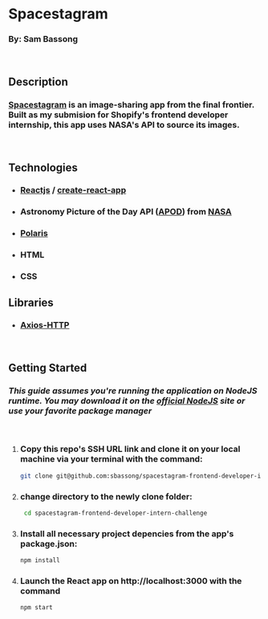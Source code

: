 # **Spacestagram**
### By: Sam Bassong
<br>

## **Description**

### [Spacestagram]() is an image-sharing app from the final frontier. Built as my submision for Shopify's frontend developer internship, this app uses NASA's API to source its images. 
<br>

## **Technologies**

* ### [Reactjs](https://reactjs.org/) / [create-react-app](https://create-react-app.dev/)
*  ### Astronomy Picture of the Day API ([APOD](https://github.com/nasa/apod-api)) from [NASA](https://api.nasa.gov/)
* ### [Polaris](https://polaris.shopify.com/)
* ### HTML
* ### CSS

## **Libraries**
* ### [Axios-HTTP](https://axios-http.com/)
<br>

## **Getting Started**
### *This guide assumes you're running the application on NodeJS runtime. You may download it on the [official NodeJS](https://nodejs.org/en/) site or use your favorite package manager*
<br>

1. ### Copy this repo's SSH URL link and clone it on your local machine via your terminal with the command:
    ```sh 
    git clone git@github.com:sbassong/spacestagram-frontend-developer-intern-challenge.git
    ```
1.  ###  change directory to the newly clone folder:
    ```sh 
     cd spacestagram-frontend-developer-intern-challenge
    ```
1.  ### Install all necessary project depencies from the app's package.json:
    ```sh 
    npm install
    ```
1. ### Launch the React app on http://localhost:3000 with the command

    ```sh 
    npm start
    ```